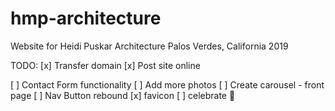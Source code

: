 # hmp-architecture

Website for Heidi Puskar Architecture
Palos Verdes, California
2019

TODO: 
 [x] Transfer domain
 [x] Post site online

 [ ] Contact Form functionality
 [ ] Add more photos
 [ ] Create carousel - front page
 [ ] Nav Button rebound
 [x] favicon 
 [ ] celebrate 🥂